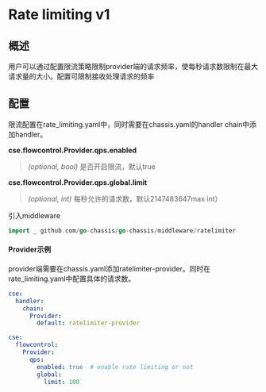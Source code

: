 # Rate limiting v1
## 概述

用户可以通过配置限流策略限制provider端的请求频率，使每秒请求数限制在最大请求量的大小。配置可限制接收处理请求的频率

## 配置

限流配置在rate_limiting.yaml中，同时需要在chassis.yaml的handler chain中添加handler。

**cse.flowcontrol.Provider.qps.enabled**
> *(optional, bool)* 是否开启限流，默认true

**cse.flowcontrol.Provider.qps.global.limit**
> *(optional, int)* 每秒允许的请求数，默认2147483647max int）

引入middleware
```go
import _ github.com/go-chassis/go-chassis/middleware/ratelimiter
```
#### Provider示例

provider端需要在chassis.yaml添加ratelimiter-provider。同时在rate\_limiting.yaml中配置具体的请求数。

```yaml
cse:
  handler:
    chain:
      Provider:
        default: ratelimiter-provider
```

```yaml
cse:
  flowcontrol:
    Provider:
      qps:
        enabled: true  # enable rate limiting or not
        global:
          limit: 100 
```
